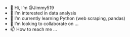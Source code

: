 - 👋 Hi, I’m @Jimmy519
- 👀 I’m interested in data analysis
- 🌱 I’m currently learning Python (web scraping, pandas)
- 💞️ I’m looking to collaborate on ...
- 📫 How to reach me ...

<!---
Jimmy519/Jimmy519 is a ✨ special ✨ repository because its `README.md` (this file) appears on your GitHub profile.
You can click the Preview link to take a look at your changes.
--->
